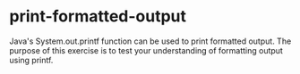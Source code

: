 # print-formatted-output
Java's System.out.printf function can be used to print formatted output. The purpose of this exercise is to test your understanding of formatting output using printf.
